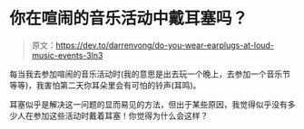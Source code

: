 # 你在喧闹的音乐活动中戴耳塞吗？

> 原文：<https://dev.to/darrenvong/do-you-wear-earplugs-at-loud-music-events-3ln3>

每当我去参加喧闹的音乐活动时(我的意思是出去玩一个晚上，去参加一个音乐节等等)，我害怕第二天你耳朵里会有可怕的铃声(耳鸣)。

耳塞似乎是解决这一问题的显而易见的方法，但出于某些原因，我觉得似乎没有多少人在参加这些活动时戴着耳塞！你觉得为什么会这样？